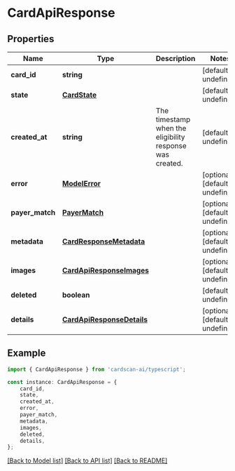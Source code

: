 # CardApiResponse


## Properties

Name | Type | Description | Notes
------------ | ------------- | ------------- | -------------
**card_id** | **string** |  | [default to undefined]
**state** | [**CardState**](CardState.md) |  | [default to undefined]
**created_at** | **string** | The timestamp when the eligibility response was created. | [default to undefined]
**error** | [**ModelError**](ModelError.md) |  | [optional] [default to undefined]
**payer_match** | [**PayerMatch**](PayerMatch.md) |  | [optional] [default to undefined]
**metadata** | [**CardResponseMetadata**](CardResponseMetadata.md) |  | [optional] [default to undefined]
**images** | [**CardApiResponseImages**](CardApiResponseImages.md) |  | [optional] [default to undefined]
**deleted** | **boolean** |  | [default to undefined]
**details** | [**CardApiResponseDetails**](CardApiResponseDetails.md) |  | [optional] [default to undefined]

## Example

```typescript
import { CardApiResponse } from 'cardscan-ai/typescript';

const instance: CardApiResponse = {
    card_id,
    state,
    created_at,
    error,
    payer_match,
    metadata,
    images,
    deleted,
    details,
};
```

[[Back to Model list]](../README.md#documentation-for-models) [[Back to API list]](../README.md#documentation-for-api-endpoints) [[Back to README]](../README.md)

